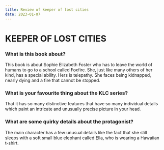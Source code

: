 ```yaml
---
title: Review of keeper of lost cities
date: 2023-01-07
---
```


# KEEPER OF LOST CITIES

### What is this book about?

This book is about Sophie Elizabeth Foster who has to leave the world of humans to go to a school called Foxfire. She, just like many others of her kind, has a special ability. Hers is telepathy. She faces being kidnapped, nearly dying and a fire that cannot be stopped.


### What is your favourite thing about the KLC series?

That it has so many distinctive features that have so many individual details which paint an intricate and unusually precise picture in your head.


### What are some quirky details about the protagonist?

The main character has a few unusual details like the fact that she still sleeps with a soft small blue elephant called Ella, who is wearing a Hawaiian t-shirt.
